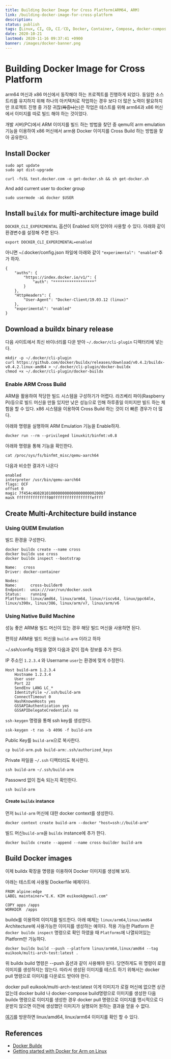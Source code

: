 ```yaml
---
title: Building Docker Image for Cross Platform(ARM64, ARM)
link: /building-docker-image-for-cross-platform
description: 
status: publish
tags: [Linux, CI, CD, CI／CD, Docker, Container, Compose, docker-compose, Cross Platform, ARM]
date: 2020-10-21
lastmod: 2020-11-16 09:37:41 +0900
banner: /images/docker-banner.png
---
```

 
 # Building Docker Image for Cross Platform
arm64 머신과 x86 머신에서 동작해야 하는 프로젝트를 진행하게 되었다. 동일한 소스 트리를 유지하지 위해  하나의 아키텍처로 작업하는 경우 보다 더 많은 노력이 팔요하지만 프로젝트 진행 중 가장 귀찮(~~짜증나는~~)은 작업은 테스트를 위해 arm64과 x86 머신에서 이미지를 따로 빌드 해야 하는 것이었다.

개발 서버(PC)에서 ARM 이미지를 빌드 하는 방법을 찾던 중 qemu의 arm emulation 기능을 이용하여 x86 머신에서 arm용 Docker 이미지를 Cross Build 하는 방법을 찾아 공유한다.

## Install Docker

```
sudo apt update
sudo apt dist-upgrade
```

```
curl -fsSL test.docker.com -o get-docker.sh && sh get-docker.sh
```

And add current user to docker group

```
sudo usermode -aG docker $USER
```

<!--more-->

## Install `buildx` for multi-architecture image build

`DOCKER_CLI_EXPERIMENTAL` 옵션이 Enabled 되어 있어야 사용할 수 있다. 아래와 같이 환경변수를 설정해 주면 된다.

```
export DOCKER_CLI_EXPERIMENTAL=enabled
```

아니면 ~/.docker/config.json 파일에 아래와 같이 `"experimental": "enabled"`추가 하자.
```
{
	"auths": {
		"https://index.docker.io/v1/": {
			"auth": "******************"
		}
	},
	"HttpHeaders": {
		"User-Agent": "Docker-Client/19.03.12 (linux)"
	},
	"experimental": "enabled"
}
```

## Download a buildx binary release
다음 사이트에서 최신 바이너리를 다운 받아 `~/.docker/cli-plugin` 디렉터리에 넣는다.

```
mkdir -p ~/.docker/cli-plugin
curl https://github.com/docker/buildx/releases/download/v0.4.2/buildx-v0.4.2.linux-amd64 > ~/.docker/cli-plugin/docker-buildx
chmod +x ~/.docker/cli-plugin/docker-buildx
```


### Enable ARM Cross Build 

ARM을 활용하여 적당한 빌드 시스템을 구성하기가 어렵다. 라즈베리 파이(Raspberry Pi)등으로 빌드 머신을 만들 있지만 낮은 성능으로 인해 하루종일 이미지만 빌드 하는 체험을 할 수 있다. x86 시스템을 이용하여 Cross Build 하는 것이 더 빠른 경우가 더 많다. 

아래와 명령을 실행하여 ARM Emulation 기능을 Enable하자.

```
docker run --rm --privileged linuxkit/binfmt:v0.8
```

아래와 명령을 통해 기능을 확인한다.

```
cat /proc/sys/fs/binfmt_misc/qemu-aarch64
```

다음과 비슷한 결과가 나온다
```
enabled
interpreter /usr/bin/qemu-aarch64
flags: OCF
offset 0
magic 7f454c460201010000000000000000000200b7
mask ffffffffffffff00fffffffffffffffffeffff
```


## Create Multi-Architecture build instance

### Using QUEM Emulation
빌드 환경을 구성한다.

```
docker buildx create --name cross
docker buildx use cross
docker buildx inspect --bootstrap
```
```
Name:   cross
Driver: docker-container

Nodes:
Name:      cross-builder0
Endpoint:  unix:///var/run/docker.sock
Status:    running
Platforms: linux/amd64, linux/arm64, linux/riscv64, linux/ppc64le, linux/s390x, linux/386, linux/arm/v7, linux/arm/v6
```

### Using Native Build Machine
성능 좋은 ARM용 빌드 머신이 있는 경우 해당 빌드 머신을 사용하면 된다. 

편의상 ARM용 빌드 머신을  `build-arm` 이라고 하자

~/.ssh/config 파일을 열어 다음과 같이 접속 정보를 추가 한다.

IP 주소인 `1.2.3.4` 와 Username `user`는 환경에 맞게 수정한다. 

```
Host build-arm 1.2.3.4
    Hostname 1.2.3.4
    User user
    Port 22
    SendEnv LANG LC_*
    IdentityFile ~/.ssh/build-arm
    ConnectTimeout 0
    HashKnownHosts yes
    GSSAPIAuthentication yes
    GSSAPIDelegateCredentials no
```

`ssh-keygen` 명령을 통해 ssh key를 생성한다.

```
ssk-keygen -t ras -b 4096 -f build-arm
```

Public Key를 `build-arm`으로 복사한다. 
```
cp build-arm.pub build-arm:.ssh/authorized_keys
```

Private 파일을 `~/.ssh` 디렉터리도 복사한다.
```
ssh build-arm ~/.ssh/build-arm
```

Passowrd 없이 접속 되는지 확인한다.

```
ssh build-arm
```

#### Create `buildx` instance
먼저 `build-arm` 머신에 대한 docker context를 생성한다.
```
docker context create build-arm --docker "host=ssh://build-arm"
```

빌드 머신`build-arm`을 `buildx` instance에 추가 한다.
```
docker buildx create --append --name cross-builder build-arm
```

## Build Docker images
이제 buildx 확장을 명령을 이용하여 Docker 이미지를 생성해 보자.


아래는 테스트에 사용될 Dockerfile 예제이다. 
```
FROM alpine:edge
LABEL maintainer="E.K. KIM euikook@gmail.com"

COPY apps /apps
WORKDIR  /apps
```

buildx를 이용하여 이미지를 빌드한다. 아래 예제는 `linux/arm64`,`linux/amd64` Architecture에 사용가능한 이미지를 생성하는 예이다. 적용 가능한 Platform 은 `docker buildx inspect` 명령으로 확인 하였을 때 `Platforms`에 나열되어있는  Platform만 가능하다.

```
docker buildx build --push --platform linux/arm64,linux/amd64 --tag euikook/multi-arch-test:latest .
```

위 buildx build 명령은 --push 옵션과 같이 사용해야 된다. 당연하게도 위 명령이 로컬 이미지를 생성하지는 않는다. 따라서 생성된 이미지를 테스트 하기 위해서는 docker pull 명령으로 이미지를 다운로드 받아야 한다.

docker pull euikook/multi-arch-test:latest
이게 이미지가 로컬 머신에 없으면 상관 없는데 docker build 나 docker-compose build명령으로 이미지를 생성한 다음 buildx 명령으로 이미지를 생성한 경우 docker pull 명령으로 이미지를 명시적으로 다운받지 않으면 이전에 생성했던 이미지가 실행되어 원하는 결과을 얻을 수 없다.

[여기](https://hub.docker.com/r/euikook/multi-arch-test/tags)를  방문하면 linux/amd64, linux/arm64 이미지를 확인 할 수 있다.



## References
* [Docker Buildx](https://docs.docker.com/buildx/working-with-buildx/)
* [Getting started with Docker for Arm on Linux](https://www.docker.com/blog/getting-started-with-docker-for-arm-on-linux/)

 